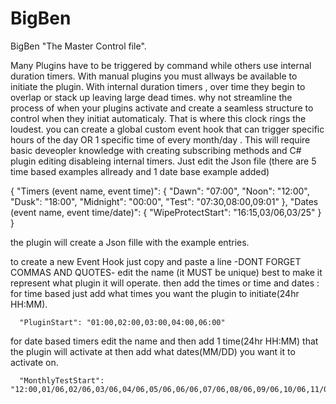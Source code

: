 # BigBen

BigBen "The Master Control file".

Many Plugins have to be triggered by command while others use internal duration timers.
With manual plugins you must allways be available to initiate the plugin.
With internal duration timers , over time they begin to overlap or stack up leaving large dead times.
why not streamline the process of when your plugins activate and create a seamless structure to control when they initiat automaticaly.
That is where this clock rings the loudest.
you can create a global custom event hook that can trigger specific hours of the day OR 1 specific time of every month/day .
This will require basic deveopler knowledge with creating subscribing methods and C# plugin editing disableing internal timers.
Just edit the Json file (there are 5 time based examples allready and 1 date base example added) 



{
  "Timers (event name, event time)": {
    "Dawn": "07:00",
    "Noon": "12:00",
    "Dusk": "18:00",
    "Midnight": "00:00",
    "Test": "07:30,08:00,09:01"
  },
  "Dates (event name, event time/date)": {
    "WipeProtectStart": "16:15,03/06,03/25"
  }
}


the plugin will create a Json fille with the example entries.

to create a new Event Hook just copy and paste a line -DONT FORGET COMMAS AND QUOTES-
edit the name (it MUST be unique) best to make it represent what plugin it will operate.
then add the times or time and dates : 
  for time based just add what times you want the plugin to initiate(24hr HH:MM).

      "PluginStart": "01:00,02:00,03:00,04:00,06:00"

  for date based timers edit the name and then add 1 time(24hr HH:MM) that the plugin will activate at then add what dates(MM/DD) you want it to activate on.

      "MonthlyTestStart": "12:00,01/06,02/06,03/06,04/06,05/06,06/06,07/06,08/06,09/06,10/06,11/06,12/06"